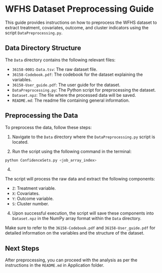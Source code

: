# WFHS Dataset Preprocessing Guide

This guide provides instructions on how to preprocess the WFHS dataset to extract treatment, covariates, outcome, and cluster indicators using the script `DataPreprocessing.py`.

## Data Directory Structure

The `Data` directory contains the following relevant files:

- `36158-0001-Data.tsv`: The raw dataset file.
- `36158-Codebook.pdf`: The codebook for the dataset explaining the variables.
- `36158-User_guide.pdf`: The user guide for the dataset.
- `DataPreprocessing.py`: The Python script for preprocessing the dataset.
- `Dataset.npz`: The file where the processed data will be saved.
- `README.md`: The readme file containing general information.

## Preprocessing the Data

To preprocess the data, follow these steps:

1. Navigate to the `Data` directory where the `DataPreprocessing.py` script is located.

2. Run the script using the following command in the terminal:
```bash
python ConfidenceSets.py <job_array_index>
```
4. 
The script will process the raw data and extract the following components:

- `Z`: Treatment variable.
- `X`: Covariates.
- `Y`: Outcome variable.
- `S`: Cluster number.

4. Upon successful execution, the script will save these components into `Dataset.npz` in the NumPy array format within the `Data` directory.

Make sure to refer to the `36158-Codebook.pdf` and `36158-User_guide.pdf` for detailed information on the variables and the structure of the dataset.

## Next Steps

After preprocessing, you can proceed with the analysis as per the instructions in the `README.md` in Application folder.



